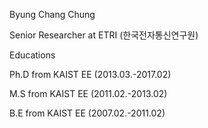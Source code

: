 Byung Chang Chung

Senior Researcher at ETRI (한국전자통신연구원)



Educations

Ph.D from KAIST EE (2013.03.-2017.02)

M.S from KAIST EE (2011.02.-2013.02)

B.E from KAIST EE (2007.02.-2011.02)
